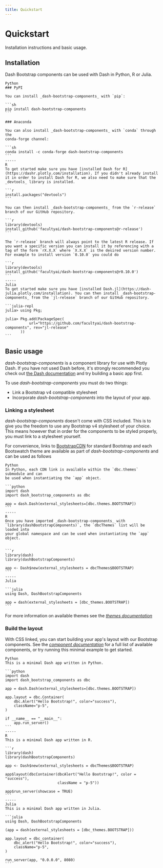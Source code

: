 ```yaml
---
title: Quickstart
---
```


# Quickstart

<p class="lead">Installation instructions and basic usage.</p>

## Installation

Dash Bootstrap components can be used with Dash in Python, R or Julia.

~~~bootstrap-tabs
Python
### PyPI

You can install _dash-bootstrap-components_ with `pip`:

```sh
pip install dash-bootstrap-components
```

### Anaconda

You can also install _dash-bootstrap-components_ with `conda` through the
conda-forge channel:

```sh
conda install -c conda-forge dash-bootstrap-components
```
-----
R
To get started make sure you have [installed Dash for R](https://dashr.plotly.com/installation). If you didn't already install it in order to install Dash for R, we also need to make sure that the _devtools_ library is installed.

```r
install.packages("devtools")
```

You can then install _dash-bootstrap-components_ from the `r-release` branch of our GitHub repository.

```r
library(devtools)
install_github('facultyai/dash-bootstrap-components@r-release')
```

The `r-release` branch will always point to the latest R release. If you want a specific version you can install it by referencing with a tag of the form `rX.X.X` where `X.X.X` is the desired version number. For example to install version `0.10.0` you could do

```r
library(devtools)
install_github('facultyai/dash-bootstrap-components@r0.10.0')
```
-----
Julia
To get started make sure you have [installed Dash.jl](https://dash-julia.plotly.com/installation). You can then install _dash-bootstrap-components_ from the `jl-release` branch of our GitHub repository.

```julia-repl
julia> using Pkg;

julia> Pkg.add(PackageSpec(
           url="https://github.com/facultyai/dash-bootstrap-components", rev="jl-release"
       ))
```
~~~

## Basic usage

_dash-bootstrap-components_ is a component library for use with Plotly Dash. If you have not used Dash before, it's strongly recommended you check out [the Dash documentation][dash-docs] and try building a basic app first.

To use _dash-bootstrap-components_ you must do two things:

- Link a Bootstrap v4 compatible stylesheet
- Incorporate _dash-bootstrap-components_ into the layout of your app.

### Linking a stylesheet

_dash-bootstrap-components_ doesn't come with CSS included. This is to give you the freedom to use any Bootstrap v4 stylesheet of your choice. This means however that in order for the components to be styled properly, you must link to a stylesheet yourself.

For convenience, links to [BootstrapCDN][bootstrapcdn] for standard Bootstrap and each Bootswatch theme are available as part of _dash-bootstrap-components_ and can be used as follows

~~~bootstrap-tabs
Python
In Python, each CDN link is available within the `dbc.themes` submodule and can
be used when instantiating the `app` object.

```python
import dash
import dash_bootstrap_components as dbc

app = dash.Dash(external_stylesheets=[dbc.themes.BOOTSTRAP])
```
-----
R
Once you have imported _dash-bootstrap-components_ with
`library(dashBootstrapComponents)`, the `dbcThemes` list will be loaded into
your global namespace and can be used when instantiating the `app` object.


```r
library(dash)
library(dashBootstrapComponents)

app <- Dash$new(external_stylesheets = dbcThemes$BOOTSTRAP)
```
-----
Julia

```julia
using Dash, DashBootstrapComponents

app = dash(external_stylesheets = [dbc_themes.BOOTSTRAP])
```
~~~

For more information on available themes see the [_themes documentation_][docs-themes]

### Build the layout

With CSS linked, you can start building your app's layout with our Bootstrap components. See the [_component documentation_][docs-components] for a full list of available components, or try running this minimal example to get started.

~~~bootstrap-tabs
Python
This is a minimal Dash app written in Python.

```python
import dash
import dash_bootstrap_components as dbc

app = dash.Dash(external_stylesheets=[dbc.themes.BOOTSTRAP])

app.layout = dbc.Container(
    dbc.Alert("Hello Bootstrap!", color="success"),
    className="p-5",
)

if __name__ == "__main__":
    app.run_server()
```
-----
R
This is a minimal Dash app written in R.

```r
library(dash)
library(dashBootstrapComponents)

app <- Dash$new(external_stylesheets = dbcThemes$BOOTSTRAP)

app$layout(dbcContainer(dbcAlert("Hello Bootstrap!", color = "success"),
                        className = "p-5"))

app$run_server(showcase = TRUE)
```
-----
Julia
This is a minimal Dash app written in Julia.

```julia
using Dash, DashBootstrapComponents

(app = dash(external_stylesheets = [dbc_themes.BOOTSTRAP]))

app.layout = dbc_container(
    dbc_alert("Hello Bootstrap!", color="success"),
    className="p-5",
)

run_server(app, "0.0.0.0", 8080)
```
~~~

[dash-docs]: https://dash.plotly.com
[dash-docs-external]: https://dash.plotly.com/external-resources
[docs-themes]: /docs/themes
[docs-components]: /docs/components
[bootstrapcdn]: https://www.bootstrapcdn.com/
